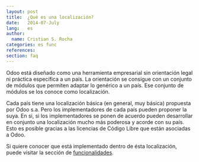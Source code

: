 ```yaml
---
layout: post
title:  ¿Qué es una localización?
date:   2014-07-July
lang:   es
author:
  name: Cristian S. Rocha 
categories: es func
references:
section: faq
---
```

Odoo está diseñado como una herramienta empresarial sin orientación legal ni práctica específica a un país.
La orientación se consigue con un conjunto de módulos que permiten adaptar lo genérico a un país. Ese conjunto de módulos se los conoce como localización.

Cada país tiene una localización básica (en general, muy básica) propuesta por Odoo s.a. Pero los implementadores de cada país pueden proponer la suya.
En si, si los implementadores se ponen de acuerdo pueden desarrollar en conjunto una localización mucho más poderosa y acorde con su país.
Esto es posible gracias a las licencias de Código Libre que están asociadas a Odoo.

Si quiere conocer que está implementado dentro de ésta localización, puede visitar la sección de [funcionalidades](/func).



